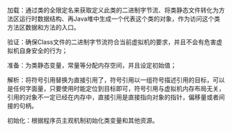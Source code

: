 加载：通过类的全限定名来获取定义此类的二进制字节流、将类静态文件转化为方法区运行时数据结构、再Java堆中生成一个代表这个类的对象，作为访问这个类方法区数据和方法的入口。

验证：确保Class文件的二进制字节流符合当前虚拟机的要求，并且不会有危害虚拟机自身安全的行为；

准备：为类静态变量，常量等分配内存空间，并且设定初始值；

解析：将符号引用替换为直接引用了，符号引用以一组符号描述引用的目标，可以是任何字面量，只要使用时能定位到目标即可，符号引用与虚拟机内存布局无关，引用的对象不一定已经在内存中，直接引用是直接指向对象的指针，偏移量或者间接的句柄。

初始化：根据程序员主观机制初始化类变量和其他资源。